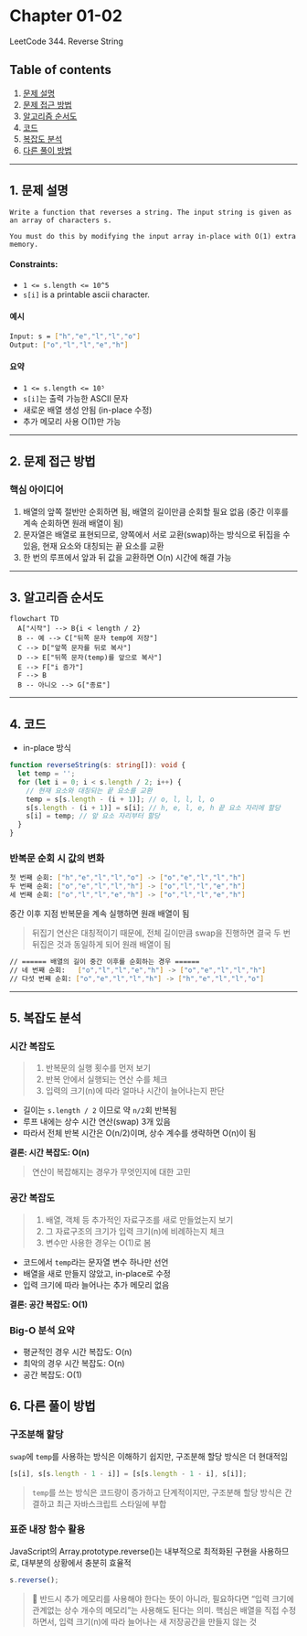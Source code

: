 # Chapter 01-02
  LeetCode 344. Reverse String

## Table of contents
1. [문제 설명](#1-문제-설명)
1. [문제 접근 방법](#2-문제-접근-방법)
1. [알고리즘 순서도](#3-알고리즘-순서도)
1. [코드](#4-코드)
1. [복잡도 분석](#5-복잡도-분석)
1. [다른 풀이 방법](#6-다른-풀이-방법)

---

## 1. 문제 설명

```text
Write a function that reverses a string. The input string is given as an array of characters s.

You must do this by modifying the input array in-place with O(1) extra memory.
```

#### Constraints:
- `1 <= s.length <= 10^5`
- `s[i]` is a printable ascii character.

#### 예시
```bash
Input: s = ["h","e","l","l","o"]
Output: ["o","l","l","e","h"]
```


#### 요약
- `1 <= s.length <= 10⁵`
- `s[i]`는 출력 가능한 ASCII 문자
- 새로운 배열 생성 안됨 (in-place 수정)
- 추가 메모리 사용 O(1)만 가능

---

## 2. 문제 접근 방법

### 핵심 아이디어
1. 배열의 앞쪽 절반만 순회하면 됨, 배열의 길이만큼 순회할 필요 없음 (중간 이후를 계속 순회하면 원래 배열이 됨)
1.  문자열은 배열로 표현되므로, 양쪽에서 서로 교환(swap)하는 방식으로 뒤집을 수 있음, 현재 요소와 대칭되는 끝 요소를 교환
1.  한 번의 루프에서 앞과 뒤 값을 교환하면 O(n) 시간에 해결 가능

---

## 3. 알고리즘 순서도

```mermaid
flowchart TD
  A["시작"] --> B{i < length / 2}
  B -- 예 --> C["뒤쪽 문자 temp에 저장"]
  C --> D["앞쪽 문자를 뒤로 복사"]
  D --> E["뒤쪽 문자(temp)를 앞으로 복사"]
  E --> F["i 증가"]
  F --> B
  B -- 아니오 --> G["종료"]
```
___

## 4. 코드

- in-place 방식

```ts
function reverseString(s: string[]): void {
  let temp = '';
  for (let i = 0; i < s.length / 2; i++) {
    // 현재 요소와 대칭되는 끝 요소를 교환
    temp = s[s.length - (i + 1)]; // o, l, l, l, o
    s[s.length - (i + 1)] = s[i]; // h, e, l, e, h 끝 요소 자리에 할당
    s[i] = temp; // 앞 요소 자리부터 할당
  }
}
```

### 반복문 순회 시 값의 변화

```bash
첫 번째 순회: ["h","e","l","l","o"] -> ["o","e","l","l","h"]
두 번째 순회: ["o","e","l","l","h"] -> ["o","l","l","e","h"]
세 번째 순회: ["o","l","l","e","h"] -> ["o","l","l","e","h"]
```

중간 이후 지점 반복문을 계속 실행하면 원래 배열이 됨
> 뒤집기 연산은 대칭적이기 때문에, 전체 길이만큼 swap을 진행하면 결국 두 번 뒤집은 것과 동일하게 되어 원래 배열이 됨

```bash
// ====== 배열의 길이 중간 이후를 순회하는 경우 ======
// 네 번째 순회:   ["o","l","l","e","h"] -> ["o","e","l","l","h"]
// 다섯 번째 순회: ["o","e","l","l","h"] -> ["h","e","l","l","o"]
```

---

## 5. 복잡도 분석

### 시간 복잡도
> 1.	반복문의 실행 횟수를 먼저 보기
> 2.	반복 안에서 실행되는 연산 수를 체크
> 3.	입력의 크기(n)에 따라 얼마나 시간이 늘어나는지 판단

- 길이는 `s.length / 2` 이므로 약 `n/2`회 반복됨
- 루프 내에는 상수 시간 연산(swap) 3개 있음
- 따라서 전체 반복 시간은 O(n/2)이며, 상수 계수를 생략하면 O(n)이 됨

**결론: 시간 복잡도: O(n)**

> 연산이 복잡해지는 경우가 무엇인지에 대한 고민

### 공간 복잡도
> 1. 배열, 객체 등 추가적인 자료구조를 새로 만들었는지 보기
> 2. 그 자료구조의 크기가 입력 크기(n)에 비례하는지 체크
> 3. 변수만 사용한 경우는 O(1)로 봄

- 코드에서 `temp`라는 문자열 변수 하나만 선언
- 배열을 새로 만들지 않았고, in-place로 수정
- 입력 크기에 따라 늘어나는 추가 메모리 없음

**결론: 공간 복잡도: O(1)**

### Big-O 분석 요약
- 평균적인 경우 시간 복잡도: O(n)
- 최악의 경우 시간 복잡도: O(n)
- 공간 복잡도: O(1)


## 6. 다른 풀이 방법

### 구조분해 할당
`swap`에 `temp`를 사용하는 방식은 이해하기 쉽지만, 구조분해 할당 방식은 더 현대적임

```ts
[s[i], s[s.length - 1 - i]] = [s[s.length - 1 - i], s[i]];
```

> `temp`를 쓰는 방식은 코드량이 증가하고 단계적이지만, 구조분해 할당 방식은 간결하고 최근 자바스크립트 스타일에 부합

### 표준 내장 함수 활용
JavaScript의 Array.prototype.reverse()는 내부적으로 최적화된 구현을 사용하므로, 대부분의 상황에서 충분히 효율적

```ts
s.reverse();
```

> 🤖 반드시 추가 메모리를 사용해야 한다는 뜻이 아니라, 필요하다면 “입력 크기에 관계없는 상수 개수의 메모리”는 사용해도 된다는 의미. 핵심은 배열을 직접 수정하면서, 입력 크기(n)에 따라 늘어나는 새 저장공간을 만들지 않는 것
